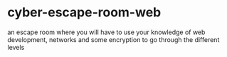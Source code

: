 # cyber-escape-room-web
an escape room where you will have to use your knowledge of web development, networks and some encryption to go through the different levels

